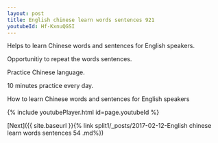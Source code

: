```yaml
---
layout: post
title: English chinese learn words sentences 921 
youtubeId: Hf-KxnuQGSI
---
```

 
 
Helps to learn Chinese words and sentences for English speakers.

Opportunitiy to repeat the words sentences. 

Practice Chinese language. 
 
10 minutes practice every day. 
 
How to learn Chinese words and sentences for English speakers 
 
{% include youtubePlayer.html id=page.youtubeId %}
 
 
[Next]({{ site.baseurl }}{% link  split1/_posts/2017-02-12-English chinese learn words sentences 54 .md%})
 
